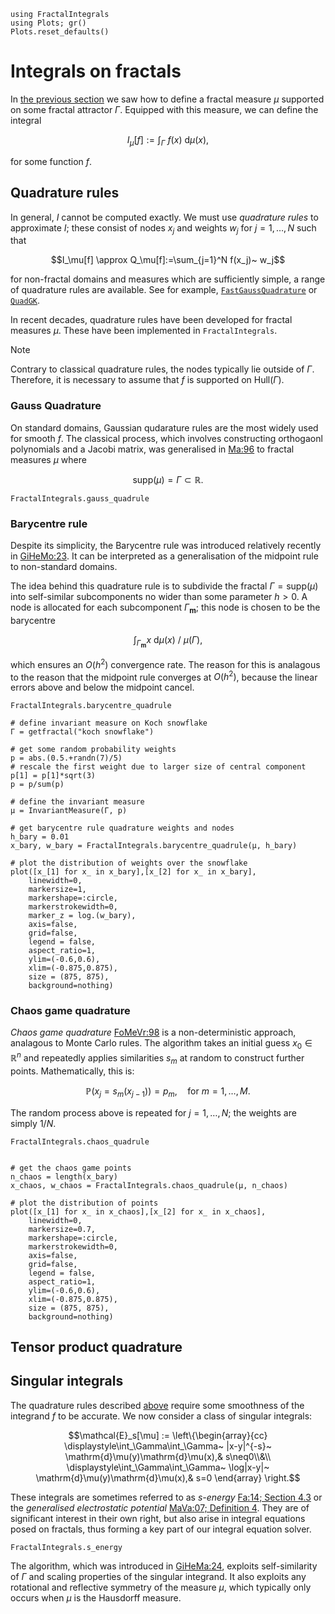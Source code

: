 ```@setup tutorial
using FractalIntegrals
using Plots; gr()
Plots.reset_defaults()
```

# Integrals on fractals

In [the previous section](makeIFS.md) we saw how to define a fractal measure $\mu$ supported on some fractal attractor $\Gamma$. Equipped with this measure, we can define the integral

```math
I_\mu[f] := \int_\Gamma~ f(x)~ \mathrm{d}\mu(x),
```
for some function $f$.

## Quadrature rules

In general, $I$ cannot be computed exactly. We must use *quadrature rules* to approximate $I$; these consist of nodes $x_j$ and weights $w_j$ for $j=1,\ldots,N$ such that
```math
I_\mu[f] \approx Q_\mu[f]:=\sum_{j=1}^N f(x_j)~ w_j
```

for non-fractal domains and measures which are sufficiently simple, a range of quadrature rules are available. See for example, [`FastGaussQuadrature`](https://juliaapproximation.github.io/FastGaussQuadrature.jl/stable/) or [`QuadGK`](https://juliamath.github.io/QuadGK.jl/stable/).

In recent decades, quadrature rules have been developed for fractal measures $\mu$. These have been implemented in `FractalIntegrals`.

>[!NOTE]
>Contrary to classical quadrature rules, the nodes typically lie outside of $\Gamma$. Therefore, it is necessary to assume that $f$ is supported on $\mathrm{Hull}(\Gamma)$.

### Gauss Quadrature
On standard domains, Gaussian qudarature rules are the most widely used for smooth $f$. The classical process, which involves constructing orthogaonl polynomials and a Jacobi matrix, was generalised in [Ma:96](@cite) to fractal measures $\mu$ where 
```math
\mathrm{supp}(\mu) = \Gamma \subset \mathbb{R}.
```

```@docs
FractalIntegrals.gauss_quadrule
```

### Barycentre rule

Despite its simplicity, the Barycentre rule was introduced relatively recently in [GiHeMo:23](@cite). It can be interpreted as a generalisation of the midpoint rule to non-standard domains.

The idea behind this quadrature rule is to subdivide the fractal $\Gamma = \mathrm{supp}(\mu)$ into self-similar subcomponents no wider than some parameter $h>0$. A node is allocated for each subcomponent $\Gamma_{\mathbf{m}}$; this node is chosen to be the barycentre

```math
\int_{\Gamma_{\mathbf{m}}} x ~\mathrm{d}\mu(x)~/~\mu(\Gamma),
```

which ensures an $O(h^2)$ convergence rate. The reason for this is analagous to the reason that the midpoint rule converges at $O(h^2)$, because the linear errors above and below the midpoint cancel. 

```@docs
FractalIntegrals.barycentre_quadrule
```

```@example tutorial
# define invariant measure on Koch snowflake
Γ = getfractal("koch snowflake")

# get some random probability weights
p = abs.(0.5.+randn(7)/5)
# rescale the first weight due to larger size of central component
p[1] = p[1]*sqrt(3)
p = p/sum(p)

# define the invariant measure
μ = InvariantMeasure(Γ, p)

# get barycentre rule quadrature weights and nodes
h_bary = 0.01
x_bary, w_bary = FractalIntegrals.barycentre_quadrule(μ, h_bary)

# plot the distribution of weights over the snowflake
plot([x_[1] for x_ in x_bary],[x_[2] for x_ in x_bary],
    linewidth=0,
    markersize=1,
    markershape=:circle,
    markerstrokewidth=0,
    marker_z = log.(w_bary),
    axis=false,
    grid=false,
    legend = false,
    aspect_ratio=1,
    ylim=(-0.6,0.6),
    xlim=(-0.875,0.875),
    size = (875, 875),
    background=nothing)
```

### Chaos game quadrature

*Chaos game quadrature* [FoMeVr:98](@cite) is a non-deterministic approach, analagous to Monte Carlo rules. The algorithm takes an initial guess $x_0\in\mathbb{R}^n$ and repeatedly applies similarities $s_m$ at random to construct further points. Mathematically, this is:

```math
\mathbb{P}(x_{j} = s_m(x_{j-1})) = p_m,\quad\text{for }m=1,\ldots,M.
```

The random process above is repeated for $j=1,\ldots,N$; the weights are simply $1/N$.

```@docs
FractalIntegrals.chaos_quadrule
```

```@example tutorial

# get the chaos game points
n_chaos = length(x_bary)
x_chaos, w_chaos = FractalIntegrals.chaos_quadrule(μ, n_chaos)

# plot the distribution of points
plot([x_[1] for x_ in x_chaos],[x_[2] for x_ in x_chaos],
    linewidth=0,
    markersize=0.7,
    markershape=:circle,
    markerstrokewidth=0,
    axis=false,
    grid=false,
    legend = false,
    aspect_ratio=1,
    ylim=(-0.6,0.6),
    xlim=(-0.875,0.875),
    size = (875, 875),
    background=nothing)
```

## Tensor product quadrature

## Singular integrals

The quadrature rules described [above](#quadrature-rules) require some smoothness of the integrand $f$ to be accurate. We now consider a class of singular integrals:

```math
\mathcal{E}_s[\mu] := \left\{\begin{array}{cc}
    \displaystyle\int_\Gamma\int_\Gamma~ |x-y|^{-s}~ \mathrm{d}\mu(y)\mathrm{d}\mu(x),& s\neq0\\&\\
    \displaystyle\int_\Gamma\int_\Gamma~ \log|x-y|~ \mathrm{d}\mu(y)\mathrm{d}\mu(x),& s=0
    \end{array}
    \right.
```

These integrals are sometimes referred to as *s-energy* [Fa:14; Section 4.3](@cite) or the *generalised electrostatic potential* [MaVa:07; Definition 4](@cite). They are of significant interest in their own right, but also arise in integral equations posed on fractals, thus forming a key part of our integral equation solver.

```@docs
FractalIntegrals.s_energy
```

The algorithm, which was introduced in [GiHeMa:24](@cite), exploits self-similarity of $\Gamma$ and scaling properties of the singular integrand. It also exploits any rotational and reflective symmetry of the measure $\mu$, which typically only occurs when $\mu$ is the Hausdorff measure.